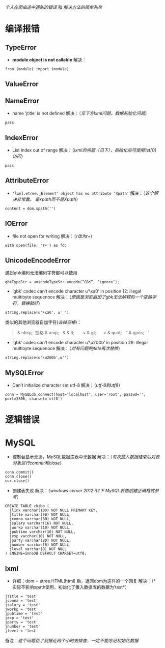 *个人在爬虫途中遇到的错误* 和 *解决方法的简单列举*

# 编译报错

## TypeError

- **module object is not callable** 
  解决：
```
from (module) import (module)
```

## ValueError


## NameError

- name 'jtitle' is not defined
  解决：（*见下方lxml问题，数据初始化问题*）
```
pass
```

## IndexError
- List index out of range
  解决：（*lxml的问题（见下），初始化后可使用list[0]访问*）
```
pass
```

## AttributeError

- `'lxml.etree._Element' object has no attribute 'Xpath'`
  解决：（*这个解决非常蠢。 是xpath而不是Xpath*）

```
content = dom.xpath('')
```


## IOError

- file not open for writing
  解决：（*r改为r+*）
```
with open(file, 'r+') as fd:
```

## UnicodeEncodeError

遇到gbk编码无法编码字符都可以使用
```
gbkTypeStr = unicodeTypeStr.encode(“GBK“, ‘ignore’);
```
- ‘gbk’ codec can’t encode character u’\xa0’ in position 12: illegal multibyte sequenoce
  解决：（*原因是浏览器加了gbk无法解释的一个空格字符，替换就好*）
```
string.replace(u'\xa0', u' ')
```
  类似的其他浏览器自加字符(*去掉空格*)：
>& nbsp;  空格
& amp;   &
& lt;       <
& gt;      >
& quot;   "
& qpos;   '

- ‘gbk’ codec can’t encode character u’\u200b’ in position 29: illegal multibyte sequenoce
  解决：（*对有问题的jtitle再次替换*）
```
string.replace(u'\u200b',u'')
```

## MySQLError

- Can’t initialize character set utf-8
  解决：（*utf-8到utf8*）
```
conn = MySQLdb.connect(host='localhost', user='root', passwd='', port=3306, charset='utf8')
```

# 逻辑错误

# MySQL

- 控制台显示无误，MySQL数据库表中无数据
  解决：（*每次插入数据结束后对表对象进行commit和close*）
```
conn.commit()
conn.close()
cur.close()
```
- 创建表失败
  解决：（*windows server 2012 R2下 MySQL表格创建正确格式参考*）
```
CREATE TABLE zhibo (
  jlink varchar(100) NOT NULL PRIMARY KEY,
  jtitle varchar(50) NOT NULL, 
  jcomna varchar(30) NOT NULL,
  jsalary varchar(16) NOT NULL,
  jworkp varchar(10) NOT NULL,
  jpubtime varchar(10) NOT NULL,
  jexp varchar(10) NOT NULL,
  jparty varchar(20) NOT NULL,
  jnumber varchar(5) NOT NULL,
  jlevel varchar(8) NOT NULL
) ENGINE=InnoDB DEFAULT CHARSET=utf8;
```

## lxml
- <Element html at...>
  详细：dom = etree.HTML(html) 后，返回dom为这样的一个回复
  解决：（*实际不影响xpath使用，初始化了推入数据库的数据为’test*）
```
jtitle = 'test' 
jcomna = 'test'
jsalary = 'test'
jworkp = 'test'
jpubtime = 'test'
jexp = 'test'
jparty = 'test'
jnumber = 'test' 
jlevel = 'test'
```
  备注：*这个问题花了我接近两个小时去排查，一定不能忘记初始化数据*
